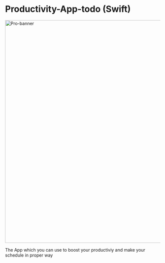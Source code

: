 # Productivity-App-todo (Swift)

<img width="721" alt="Pro-banner" src="https://github.com/Saqibadnan0011/Productivity-App-todo-/assets/79377722/32f4d23f-2dd1-4f87-b4d2-2c2ba68d84a1">

<p>The App which you can use to boost your productiviy and make your schedule in proper way</p>
